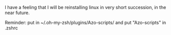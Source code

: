 I have a feeling that I will be reinstalling linux in very short succession, in the near future.

Reminder:
put in ~/.oh-my-zsh/plugins/Azo-scripts/ and put "Azo-scripts" in .zshrc
